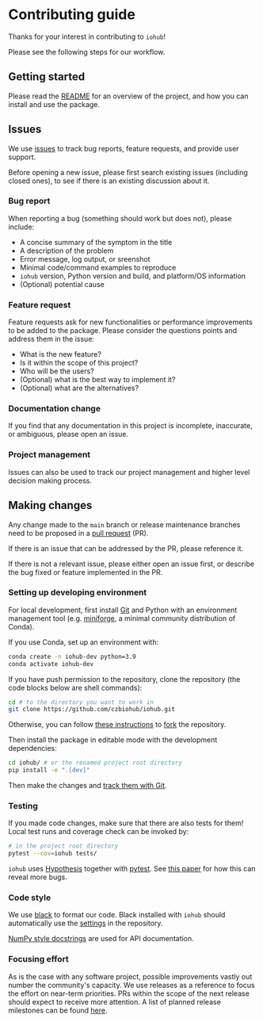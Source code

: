 # Contributing guide

Thanks for your interest in contributing to `iohub`!

Please see the following steps for our workflow.

## Getting started

Please read the [README](./README.md) for an overview of the project,
and how you can install and use the package.

## Issues

We use [issues](https://github.com/czbiohub/iohub/issues) to track
bug reports, feature requests, and provide user support.

Before opening a new issue, please first search existing issues (including closed ones),
to see if there is an existing discussion about it.

### Bug report

When reporting a bug (something should work but does not), please include:

- A concise summary of the symptom in the title
- A description of the problem
- Error message, log output, or sreenshot
- Minimal code/command examples to reproduce
- `iohub` version, Python version and build, and platform/OS information
- (Optional) potential cause

### Feature request

Feature requests ask for new functionalities or performance improvements to be added to the package.
Please consider the questions points and address them in the issue:

- What is the new feature?
- Is it within the scope of this project?
- Who will be the users?
- (Optional) what is the best way to implement it?
- (Optional) what are the alternatives?

### Documentation change

If you find that any documentation in this project is incomplete, inaccurate, or ambiguous,
please open an issue.

### Project management

Issues can also be used to track our project management and higher level decision making process.

## Making changes

Any change made to the `main` branch or release maintenance branches
need to be proposed in a [pull request](https://github.com/czbiohub/iohub/pulls) (PR).

If there is an issue that can be addressed by the PR, please reference it.

If there is not a relevant issue, please either open an issue first,
or describe the bug fixed or feature implemented in the PR.

### Setting up developing environment

For local development, first install [Git](https://git-scm.com/)
and Python with an environment management tool
(e.g. [miniforge](https://github.com/conda-forge/miniforge), a minimal community distribution of Conda).

If you use Conda, set up an environment with:

```sh
conda create -n iohub-dev python=3.9
conda activate iohub-dev
```

If you have push permission to the repository,
clone the repository (the code blocks below are shell commands):

```sh
cd # to the directory you want to work in
git clone https://github.com/czbiohub/iohub.git
```

Otherwise, you can follow [these instructions](https://docs.github.com/en/get-started/quickstart/fork-a-repo)
to [fork](https://github.com/czbiohub/iohub/fork) the repository.

Then install the package in editable mode with the development dependencies:

```sh
cd iohub/ # or the renamed project root directory
pip install -e ".[dev]"
```

Then make the changes and [track them with Git](https://docs.github.com/en/get-started/using-git/about-git#example-contribute-to-an-existing-repository).

### Testing

If you made code changes, make sure that there are also tests for them!
Local test runs and coverage check can be invoked by:

```sh
# in the project root directory
pytest --cov=iohub tests/
```

`iohub` uses [Hypothesis](https://hypothesis.readthedocs.io/en/latest/index.html)
together with [pytest](https://docs.pytest.org/).
See [this paper](https://conference.scipy.org/proceedings/scipy2020/zac_hatfield-dodds.html)
for how this can reveal more bugs.

### Code style

We use [black](https://black.readthedocs.io/en/stable/) to format our code.
Black installed with `iohub` should automatically use the [settings](./pyproject.toml) in the repository.

[NumPy style docstrings](https://numpydoc.readthedocs.io/en/latest/format.html) are used for API documentation.

### Focusing effort

As is the case with any software project, possible improvements vastly out number the community's capacity.
We use releases as a reference to focus the effort on near-term priorities.
PRs within the scope of the next release should expect to receive more attention.
A list of planned release milestones can be found [here](https://github.com/czbiohub/iohub/milestones).
